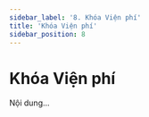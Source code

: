 ```yaml
---
sidebar_label: '8. Khóa Viện phí'
title: 'Khóa Viện phí'
sidebar_position: 8
---
```

# Khóa Viện phí
Nội dung...